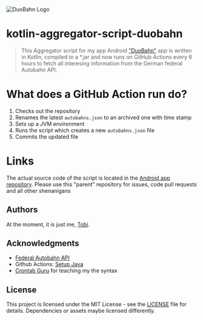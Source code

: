 ![DuoBahn Logo](https://github.com/tscholze/kotlin-surfaceduo-duobahn/blob/main/docs/logo.png?raw=true)

# kotlin-aggregator-script-duobahn
> This Aggregator script for my app Android ["DuoBahn"](https://github.com/tscholze/kotlin-surfaceduo-duobahn) app is written in Kotlin, compiled to a *.jar and now runs on GitHub Actions every 6 hours to fetch all interesing information from the German federal Autobahn API.

# What does a GitHub Action run do?
1. Checks out the repository
2. Renames the latest `autobahns.json` to an archived one with time stamp
3. Sets up a JVM environment
4. Runs the script which creates a new `autobahns.json` file
5. Commits the updated file

# Links
The actual source code of the script is located in the [Android app repository](https://github.com/tscholze/kotlin-surfaceduo-duobahn). Please use this "parent" repository for issues, code pull requests and all other shenanigans

## Authors

At the moment, it is just me, [Tobi]([https://tscholze.github.io).

## Acknowledgments

* [Federal Autobahn API](https://autobahn.api.bund.dev/)
* Github Actions: [Setup Java](https://github.com/actions/setup-java)
* [Crontab Guru](https://crontab.guru]) for teaching my the syntax

## License

This project is licensed under the MIT License - see the [LICENSE](LICENSE) file for details.
Dependencies or assets maybe licensed differently.
